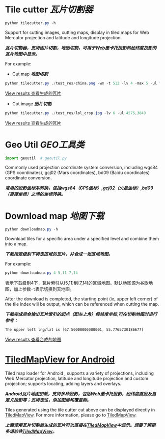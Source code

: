 # Tile cutter ***瓦片切割器***

```PowerShell
python tilecutter.py -h
```

Support for cutting images, cutting maps, display in tiled maps for Web Mercator projection and latitude and longitude projection.

***瓦片切割器，支持图片切割，地图切割，可用于Web墨卡托投影和经纬度投影的瓦片地图中显示。***

For example:

* Cut map ***地图切割***

```PowerShell
python tilecutter.py ./test_res/china.png -wm -t 512 -lv 4 -max 5 -ul "67.5000000,55.77657301866757"
```

[View results 查看生成的瓦片](https://github.com/1993hzw/tile-cutter/tree/master/test_res/china)

* Cut image ***图片切割***

```PowerShell
python tilecutter.py ./test_res/lol_crop.jpg -lv 6 -ul 4575,3840
```

[View results 查看生成的瓦片](https://github.com/1993hzw/tile-cutter/tree/master/test_res/lol_crop)

# Geo Util ***GEO工具类***

```python
import geoutil  # geoutil.py
```

Commonly used projection coordinate system conversion, including wgs84 (GPS coordinates), gcj02 (Mars coordinates), bd09 (Baidu coordinates) coordinate conversion.

***常用的投影坐标系转换，包括wgs84（GPS坐标）,gcj02（火星坐标）,bd09（百度坐标）之间的坐标转换。***

# Download map ***地图下载***

```PowerShell
python downloadmap.py -h
```

Download tiles for a specific area under a specified level and combine them into a map.

***下载指定级别下特定区域的瓦片，并合成一张区域地图。***

For example:

```PowerShell
python downloadmap.py 4 5,11 7,14
```
表示下载级别4下，瓦片索引从(5,11)到(7,14)的区域地图。默认地图源为谷歌地图，加上参数`-t`表示切换到天地图。

After the download is completed, the starting point (ie, upper left corner) of the tile index will be output, which can be referenced when cutting the map.

***下载完成后会输出瓦片索引的起点（即左上角）经纬度坐标,可在切割地图时进行参考：***

```
The upper left lng/lat is [67.50000000000001, 55.7765730186677]

```

[View results 查看合成的地图](https://github.com/1993hzw/tile-cutter/blob/master/test_res/wm-4-5_11-7_14.png)

# [TiledMapView for Android](https://github.com/1993hzw/TiledMapView)

Tiled map loader for Android , supports a variety of projections, including Web Mercator projection, latitude and longitude projection and custom projection; supports locating, adding layers and overlays. 

***Android瓦片地图加载，支持多种投影，包括Web墨卡托投影，经纬度直投及自定义投影等；支持定位，添加图层和覆盖物。***


Tiles generated using the tile cutter cut above can be displayed directly in [TiledMapView](https://github.com/1993hzw/TiledMapView). For more information, please go to [TiledMapView](https://github.com/1993hzw/TiledMapView).

***上面使用瓦片切割器生成的瓦片可以直接在[TiledMapView](https://github.com/1993hzw/TiledMapView)中显示。想要了解更多请前往[TiledMapView](https://github.com/1993hzw/TiledMapView)。***


